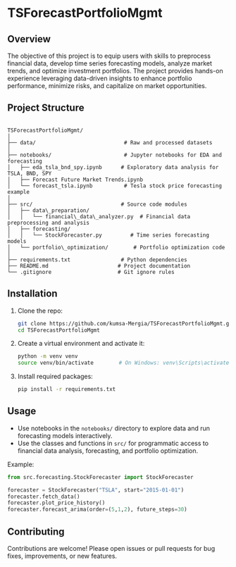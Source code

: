 # TSForecastPortfolioMgmt

## Overview

The objective of this project is to equip users with skills to preprocess financial data, develop time series forecasting models, analyze market trends, and optimize investment portfolios. The project provides hands-on experience leveraging data-driven insights to enhance portfolio performance, minimize risks, and capitalize on market opportunities.

## Project Structure

```

TSForecastPortfolioMgmt/
│
├── data/                            # Raw and processed datasets
│
├── notebooks/                       # Jupyter notebooks for EDA and forecasting
│   ├── eda_tsla_bnd_spy.ipynb      # Exploratory data analysis for TSLA, BND, SPY
│   ├── Forecast Future Market Trends.ipynb
│   └── forecast_tsla.ipynb          # Tesla stock price forecasting example
│
├── src/                            # Source code modules
│   ├── data\_preparation/
│   │   └── financial\_data\_analyzer.py  # Financial data preprocessing and analysis
│   ├── forecasting/
│   │   └── StockForecaster.py         # Time series forecasting models
│   └── portfolio\_optimization/        # Portfolio optimization code
│
├── requirements.txt                # Python dependencies
├── README.md                      # Project documentation
└── .gitignore                     # Git ignore rules

````

## Installation

1. Clone the repo:  
   ```bash
   git clone https://github.com/kumsa-Mergia/TSForecastPortfolioMgmt.git
   cd TSForecastPortfolioMgmt
   ````

2. Create a virtual environment and activate it:

   ```bash
   python -m venv venv
   source venv/bin/activate        # On Windows: venv\Scripts\activate
   ```

3. Install required packages:

   ```bash
   pip install -r requirements.txt
   ```

## Usage

* Use notebooks in the `notebooks/` directory to explore data and run forecasting models interactively.
* Use the classes and functions in `src/` for programmatic access to financial data analysis, forecasting, and portfolio optimization.

Example:

```python
from src.forecasting.StockForecaster import StockForecaster

forecaster = StockForecaster("TSLA", start="2015-01-01")
forecaster.fetch_data()
forecaster.plot_price_history()
forecaster.forecast_arima(order=(5,1,2), future_steps=30)
```

## Contributing

Contributions are welcome! Please open issues or pull requests for bug fixes, improvements, or new features.

